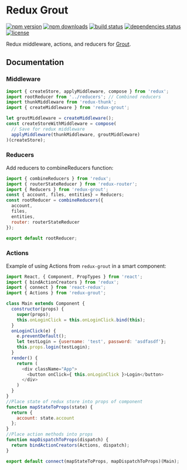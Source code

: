 # Redux Grout

[![npm version](https://img.shields.io/npm/v/redux-grout.svg?style=flat-square)](https://www.npmjs.com/package/redux-grout)
[![npm downloads](https://img.shields.io/npm/dm/redux-grout.svg?style=flat-square)](https://www.npmjs.com/package/redux-grout)
[![build status](https://img.shields.io/travis/KyperTech/redux-grout/master.svg?style=flat-square)](https://travis-ci.org/KyperTech/redux-grout)
[![dependencies status](https://img.shields.io/david/KyperTech/redux-grout/master.svg?style=flat-square)](https://david-dm.org/KyperTech/redux-grout)
[![license](https://img.shields.io/npm/l/redux-grout.svg?style=flat-square)](https://github.com/KyperTech/redux-grout/blob/master/LICENSE)

Redux middleware, actions, and reducers for [Grout](https://github.com/kypertech/grout).

## Documentation

### Middleware

```javascript
import { createStore, applyMiddleware, compose } from 'redux';
import rootReducer from '../reducers'; // Combined reducers
import thunkMiddleware from 'redux-thunk';
import { createMiddleware } from 'redux-grout';

let groutMiddleware = createMiddleware();
const createStoreWithMiddleware = compose(
  // Save for redux middleware
  applyMiddleware(thunkMiddleware, groutMiddleware)
)(createStore);
```

### Reducers

Add reducers to combineReducers function:

```javascript
import { combineReducers } from 'redux';
import { routerStateReducer } from 'redux-router';
import { Reducers } from 'redux-grout';
const { account, files, entities} = Reducers;
const rootReducer = combineReducers({
  account,
  files,
  entities,
  router: routerStateReducer
});

export default rootReducer;
```
### Actions

Example of using Actions from `redux-grout` in a smart component:

```javascript
import React, { Component, PropTypes } from 'react';
import { bindActionCreators } from 'redux';
import { connect } from 'react-redux';
import { Actions } from 'redux-grout';

class Main extends Component {
  constructor(props) {
    super(props);
    this.onLoginClick = this.onLoginClick.bind(this);
  }
  onLoginClick(e) {
    e.preventDefault();
    let testLogin = {username: 'test', password: 'asdfasdf'};
    this.props.login(testLogin);
  }
  render() {
    return (
      <div className="App">
        <button onClick={ this.onLoginClick }>Login</button>
      </div>
    )
  }
}
//Place state of redux store into props of component
function mapStateToProps(state) {
  return {
    account: state.account
  };
}
//Place action methods into props
function mapDispatchToProps(dispatch) {
  return bindActionCreators(Actions, dispatch);
}

export default connect(mapStateToProps, mapDispatchToProps)(Main);

```
